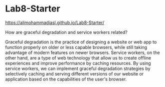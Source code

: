 # Lab8-Starter

https://alimohammadiasl.github.io/Lab8-Starter/

How are graceful degradation and service workers related?

Graceful degradation is the practice of designing a website or web app to function properly on older or less capable browsers, while still taking advantage of modern features on newer browsers. Service workers, on the other hand, are a type of web technology that allow us to create offline experiences and improve performance by caching resources. By using service workers, we can implement graceful degradation strategies by selectively caching and serving different versions of our website or application based on the capabilities of the user's browser.
